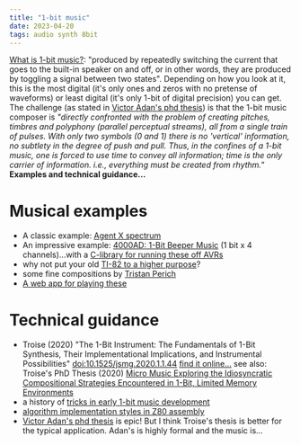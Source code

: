 ```yaml
---
title: "1-bit music"
date: 2023-04-20
tags: audio synth 8bit
---
```


[What is 1-bit music?](https://www.ludomusicology.org/2018/12/09/what-is-1-bit-music/): "produced by repeatedly switching the current that goes to the built-in speaker on and off, or in other words, they are produced by toggling a signal between two states".  Depending on how you look at it, this is the most digital (it's only ones and zeros with no pretense of waveforms) or least digital (it's only 1-bit of digital precision) you can get. The challenge (as stated in [Victor Adan's phd thesis](https://www.victoradan.net/pdfs/va_phdthesis.pdf)) is that the 1-bit music composer is *"directly confronted with the problem of creating pitches, timbres and polyphony (parallel perceptual streams), all from a single train of pulses. With only two symbols (0 and 1) there is no 'vertical' information, no subtlety in the degree of push and pull. Thus, in the confines of a 1-bit music, one is forced to use time to convey all information; time is the only carrier of information. i.e., everything must be created from rhythm."* **Examples and technical guidance...**


# Musical examples

* A classic example: [Agent X spectrum](https://www.youtube.com/watch?v=JOZ8rbmlWrk)
* An impressive example: [4000AD: 1-Bit Beeper Music](https://www.youtube.com/watch?v=vyv-fcJSEWs) (1 bit x 4 channels)...with a [C-library for running these off AVRs](https://github.com/protodomemusic/mmml)
* why not put your old [TI-82 to a higher purpose](https://www.youtube.com/watch?v=I6G0CnBSWVk)?
* some fine compositions by [Tristan Perich](https://www.youtube.com/channel/UCWgHCjxT9HkyVjNjitbijLA)
* [A web app for playing these](http://langtons.atspace.com/audio/waveform.html)

# Technical guidance

* Troise (2020) "The 1-Bit Instrument: The Fundamentals of 1-Bit Synthesis, Their Implementational Implications, and Instrumental Possibilities" [doi:10.1525/jsmg.2020.1.1.44](https://doi.org/10.1525/jsmg.2020.1.1.44) [find it online...](https://gwern.net/doc/cs/hardware/2020-troise.pdf) see also: Troise's PhD Thesis (2020) [Micro Music
Exploring the Idiosyncratic Compositional Strategies Encountered in 1-Bit, Limited Memory Environments](https://eprints.soton.ac.uk/446896/1/Final_thesis_v1.3_Troise_26643626_Library_Copy.pdf)
* a history of [tricks in early 1-bit music development](https://www.gamejournal.it/the-sound-of-1-bit-technical-constraint-as-a-driver-for-musical-creativity-on-the-48k-sinclair-zx-spectrum/)
* [algorithm implementation styles in Z80 assembly](http://randomflux.info/1bit/viewtopic.php?id=21)
* [Victor Adan's phd thesis](https://www.victoradan.net/pdfs/va_phdthesis.pdf) is epic! But I think Troise's thesis is better for the typical application. Adan's is highly formal and the music is...
